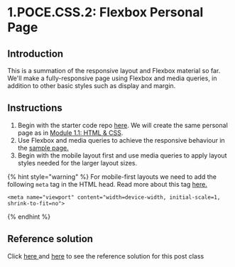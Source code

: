# 1.POCE.CSS.2: Flexbox Personal Page

## Introduction

This is a summation of the responsive layout and Flexbox material so far. We'll make a fully-responsive page using Flexbox and media queries, in addition to other basic styles such as display and margin.

## Instructions

1. Begin with the starter code repo [here](https://github.com/rocketacademy/base-css-bootcamp). We will create the same personal page as in [Module 1.1: HTML & CSS](../../1-frontend-basics/1.1-html/#html-css-exercise-personal-page).
2. Use Flexbox and media queries to achieve the responsive behaviour in the [sample page.](https://codepen.io/freeCodeCamp/full/zNBOYG)
3. Begin with the mobile layout first and use media queries to apply layout styles needed for the larger layout sizes.

{% hint style="warning" %}
For mobile-first layouts we need to add the following `meta` tag in the HTML head. Read more about this tag [here.](https://developer.mozilla.org/en-US/docs/Web/HTML/Viewport_meta_tag)

```markup
<meta name="viewport" content="width=device-width, initial-scale=1, shrink-to-fit=no">
```
{% endhint %}

## Reference solution

Click [here ](https://github.com/rocketacademy/base-css-bootcamp/tree/solution-personal-page)and [here](https://rocketacademy.github.io/base-css-bootcamp/index.html) to see the reference solution for this post class

